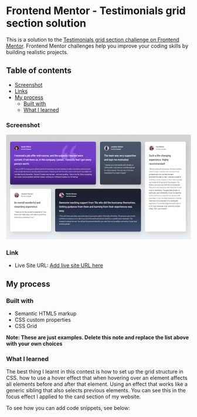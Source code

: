 # Frontend Mentor - Testimonials grid section solution

This is a solution to the [Testimonials grid section challenge on Frontend Mentor](https://www.frontendmentor.io/challenges/testimonials-grid-section-Nnw6J7Un7). Frontend Mentor challenges help you improve your coding skills by building realistic projects. 

## Table of contents


- [Screenshot](#screenshot)
- [Links](#links)
- [My process](#my-process)
  - [Built with](#built-with)
  - [What I learned](#what-i-learned)


### Screenshot

![](images/Screenshot.png)



### Link

- Live Site URL: [Add live site URL here](https://your-live-site-url.com)

## My process

### Built with

- Semantic HTML5 markup
- CSS custom properties
- CSS Grid

**Note: These are just examples. Delete this note and replace the list above with your own choices**

### What I learned

The best thing I learnt in this contest is how to set up the grid structure in CSS. how to use a hover effect that when hovering over an element affects all elements before and after that element. Using an effect that works like a generic sibling that also selects previous elements. You can see this in the focus effect I applied to the card section of my website.

To see how you can add code snippets, see below:


